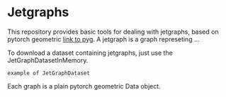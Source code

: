 # Jetgraphs
This repository provides basic tools for dealing with jetgraphs, based on pytorch geometric [link to pyg](). 
A jetgraph is a graph represeting ... 


To download a dataset containing jetgraphs, just use the JetGraphDatasetInMemory.
```
example of JetGraphDataset
```

Each graph is a plain pytorch geometric Data object.



